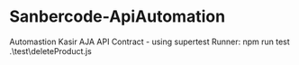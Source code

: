 # Sanbercode-ApiAutomation
Automastion Kasir AJA API Contract - using supertest
Runner: npm run test .\test\deleteProduct.js
